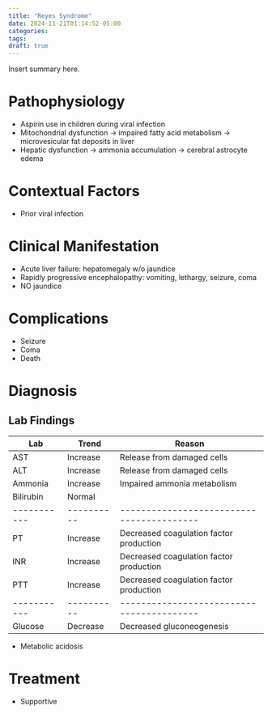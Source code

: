 ```yaml
---
title: "Reyes Syndrome"
date: 2024-11-21T01:14:52-05:00
categories: 
tags:
draft: true
---
```

Insert summary here.

<!--more-->
# Pathophysiology
- Aspirin use in children during viral infection
- Mitochondrial dysfunction -> impaired fatty acid metabolism -> microvesicular fat deposits in liver
- Hepatic dysfunction -> ammonia accumulation -> cerebral astrocyte edema

# Contextual Factors
- Prior viral infection

# Clinical Manifestation
- Acute liver failure: hepatomegaly w/o jaundice
- Rapidly progressive encephalopathy: vomiting, lethargy, seizure, coma
- NO jaundice

# Complications
- Seizure
- Coma
- Death

# Diagnosis
## Lab Findings
| Lab       | Trend    | Reason                                  |
|-----------|----------|-----------------------------------------|
| AST       | Increase | Release from damaged cells              |
| ALT       | Increase | Release from damaged cells              |
| Ammonia   | Increase | Impaired ammonia metabolism             |
| Bilirubin | Normal   |                                         |
|-----------|----------|-----------------------------------------|
| PT        | Increase | Decreased coagulation factor production |
| INR       | Increase | Decreased coagulation factor production |
| PTT       | Increase | Decreased coagulation factor production |
|-----------|----------|-----------------------------------------|
| Glucose   | Decrease | Decreased gluconeogenesis               |

- Metabolic acidosis

# Treatment
- Supportive
